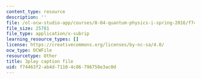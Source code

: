 ```yaml
---
content_type: resource
description: ''
file: /ol-ocw-studio-app/courses/8-04-quantum-physics-i-spring-2016/f74463f2ab4d71104c86796758e3ac0d_avQ2XUzbsgk.srt
file_size: 25781
file_type: application/x-subrip
learning_resource_types: []
license: https://creativecommons.org/licenses/by-nc-sa/4.0/
ocw_type: OCWFile
resourcetype: Other
title: 3play caption file
uid: f74463f2-ab4d-7110-4c86-796758e3ac0d
---
```


